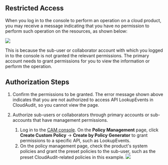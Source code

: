 ## Restricted Access
When you log in to the console to perform an operation on a cloud product, you may receive a message indicating that you have no permission to perform such operation on the resources, as shown below:

![](https://main.qcloudimg.com/raw/d0b3aa8555810a16c0117f72bfc3e355.png)

This is because the sub-user or collaborator account with which you logged in to the console is not granted the relevant permissions. The primary account needs to grant permissions for you to view the information or perform the operation.

## Authorization Steps
1. Confirm the permissions to be granted.
  The error message  shown above indicates that you are not authorized to access API LookupEvents in CloudAudit, so you cannot view the page.

2. Authorize sub-users or collaborators through primary accounts or sub-accounts that have management permissions.

   1. Log in to the [CAM console](https://console.cloud.tencent.com/cam). On the **Policy Management** page, click **Create Custom Policy** -> **Create by Policy Generator** to grant permissions to a specific API, such as LookupEvents.
   2. On the policy management page, check the product's system policies and grant the preset policies to the sub-user, such as the preset CloudAudit-related policies in this example.
![](https://main.qcloudimg.com/raw/890566574e04576b6a792ef42e4eb87e.jpg)

